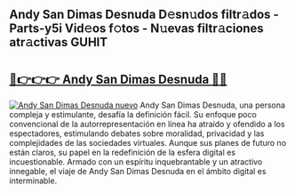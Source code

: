 ## Andy San Dimas Desnuda D𝚎sn𝚞dos filtr𝚊dos - Parts-y5i Vid𝚎os f𝚘tos - N𝚞evas filtr𝚊ciones atr𝚊ctivas GUHlT

# <h2><a href="http://mb0igud.tromn.icu/?c=Andy+San+Dimas+Desnuda">🔗👉👉👉 Andy San Dimas Desnuda 🔗🔗</a></h2>

[![Andy San Dimas Desnuda nuevo](https://i.imgur.com/pEAQMta.gif)](http://mb0igud.tromn.icu/?c=Andy+San+Dimas+Desnuda)
Andy San Dimas Desnuda, una persona compleja y estimulante, desafía la definición fácil. Su enfoque poco convencional de la autorrepresentación en línea ha atraído y ofendido a los espectadores, estimulando debates sobre moralidad, privacidad y las complejidades de las sociedades virtuales. Aunque sus planes de futuro no están claros, su papel en la redefinición de la esfera digital es incuestionable. Armado con un espíritu inquebrantable y un atractivo innegable, el viaje de Andy San Dimas Desnuda en el ámbito digital es interminable.
